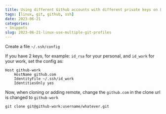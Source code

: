 ```yaml
---
title: Using different Github accounts with different private keys on Linux
tags: [linux, git, github, ssh]
date: 2023-06-21
categories:
- Snippets
slug: 2023-06-21-linux-use-multiple-git-profiles
---
```


Create a file `~/.ssh/config`

If you have 2 keys, for example: `id_rsa` for your personal, and `id_work` for your work, set the config as:

```
Host github-work
    HostName github.com
    IdentityFile ~/.ssh/id_work
    IdentitiesOnly yes
```

Now, when cloning or adding remote, change the `github.com` in the clone url is changed to `github-work`

```
git clone git@github-work:username/whatever.git
```
